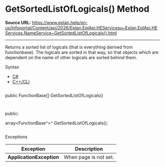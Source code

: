 # GetSortedListOfLogicals() Method

**Source URL:** https://www.eplan.help/en-us/Infoportal/Content/api/2026/Eplan.EplApi.HEServicesu~Eplan.EplApi.HEServices.NameService~GetSortedListOfLogicals().html

---

Returns a sorted list of logicals (that is everything derived from functionbase). The logicals are sorted in that way, so that objects which are dependent on the name of other logicals are sorted behind them.

Syntax

- [C#](#i-syntax-CS)
- [C++/CLI](#i-syntax-CPP2005)

```
```
public FunctionBase[] GetSortedListOfLogicals()
```
```

```
```
public:

array<FunctionBase^>^ GetSortedListOfLogicals();
```
```

Exceptions

| Exception | Description |
| --- | --- |
| **ApplicationException** | When page is not set. |
